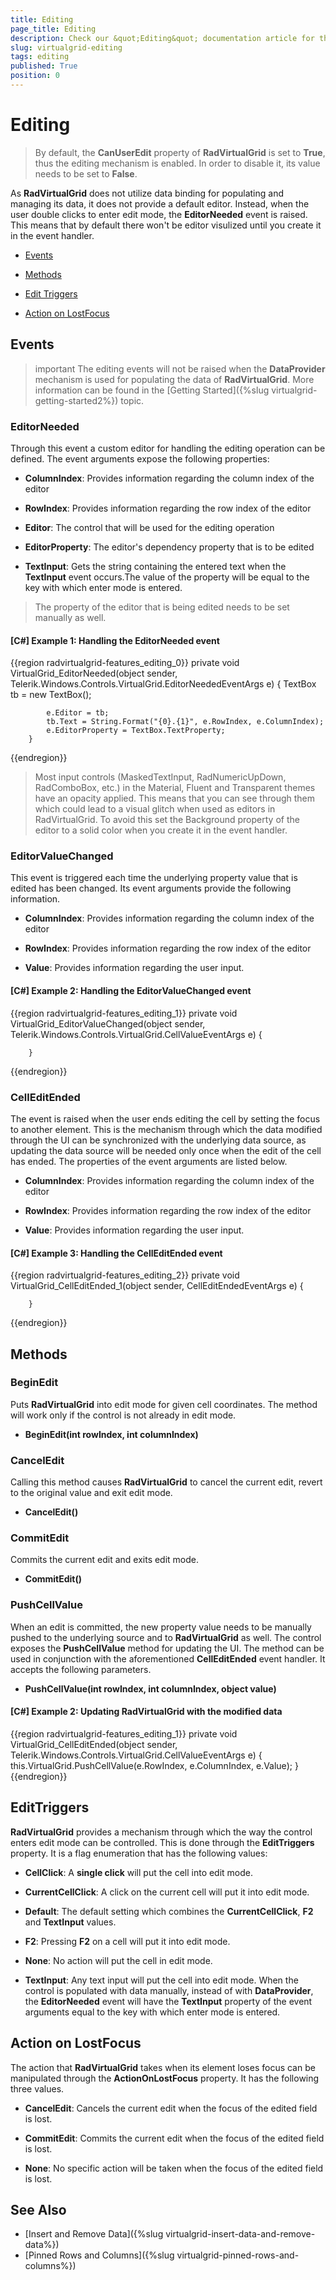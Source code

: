 ```yaml
---
title: Editing
page_title: Editing
description: Check our &quot;Editing&quot; documentation article for the RadVirtualGrid WPF control.
slug: virtualgrid-editing
tags: editing
published: True
position: 0
---
```


# Editing 

> By default, the __CanUserEdit__ property of __RadVirtualGrid__ is set to __True__, thus the editing mechanism is enabled. In order to disable it, its value needs to be set to __False__.

As __RadVirtualGrid__ does not utilize data binding for populating and managing its data, it does not provide a default editor. Instead, when the user double clicks to enter edit mode, the __EditorNeeded__ event is raised. This means that by default there won't be editor visulized until you create it in the event handler.

* [Events](#events)

* [Methods](#methods)

* [Edit Triggers](#edittriggers)

* [Action on LostFocus](#action-on-lostfocus)

## Events

>important The editing events will not be raised when the __DataProvider__ mechanism is used for populating the data of __RadVirtualGrid__. More information can be found in the [Getting Started]({%slug virtualgrid-getting-started2%}) topic.

### EditorNeeded

Through this event a custom editor for handling the editing operation can be defined. The event arguments expose the following properties:

* __ColumnIndex__: Provides information regarding the column index of the editor

* __RowIndex__: Provides information regarding the row index of the editor

* __Editor__: The control that will be used for the editing operation

* __EditorProperty__: The editor's dependency property that is to be edited

* __TextInput__: Gets the string containing the entered text when the __TextInput__ event occurs.The value of the property will be equal to the key with which enter mode is entered.

> The property of the editor that is being edited needs to be set manually as well.

#### __[C#] Example 1: Handling the EditorNeeded event__  
{{region radvirtualgrid-features_editing_0}}
	private void VirtualGrid_EditorNeeded(object sender, 
            Telerik.Windows.Controls.VirtualGrid.EditorNeededEventArgs e)
        {
            TextBox tb = new TextBox();

            e.Editor = tb;
            tb.Text = String.Format("{0}.{1}", e.RowIndex, e.ColumnIndex);
            e.EditorProperty = TextBox.TextProperty;
        }
{{endregion}}

> Most input controls (MaskedTextInput, RadNumericUpDown, RadComboBox, etc.) in the Material, Fluent and Transparent themes have an opacity applied. This means that you can see through them which could lead to a visual glitch when used as editors in RadVirtualGrid. To avoid this set the Background property of the editor to a solid color when you create it in the event handler.

### EditorValueChanged

This event is triggered each time the underlying property value that is edited has been changed. Its event arguments provide the following information. 

* __ColumnIndex__: Provides information regarding the column index of the editor

* __RowIndex__: Provides information regarding the row index of the editor

* __Value__: Provides information regarding the user input.

#### __[C#] Example 2: Handling the EditorValueChanged event__  
{{region radvirtualgrid-features_editing_1}}
	private void VirtualGrid_EditorValueChanged(object sender, 
			Telerik.Windows.Controls.VirtualGrid.CellValueEventArgs e)
        {
            
        }
{{endregion}}

### CellEditEnded

The event is raised when the user ends editing the cell by setting the focus to another element.  This is the mechanism through which the data modified through the UI can be synchronized with the underlying data source, as updating the data source will be needed only once when the edit of the cell has ended. The properties of the event arguments are listed below.

* __ColumnIndex__: Provides information regarding the column index of the editor

* __RowIndex__: Provides information regarding the row index of the editor

* __Value__: Provides information regarding the user input.

#### __[C#] Example 3: Handling the CellEditEnded event__  
{{region radvirtualgrid-features_editing_2}}
	   private void VirtualGrid_CellEditEnded_1(object sender, CellEditEndedEventArgs e)
        {

        }
{{endregion}}

## Methods

### BeginEdit

Puts __RadVirtualGrid__ into edit mode for given cell coordinates. The method will work only if the control is not already in edit mode.

* __BeginEdit(int rowIndex, int columnIndex)__

### CancelEdit

Calling this method causes __RadVirtualGrid__ to cancel the current edit, revert to the original value and exit edit mode.

* __CancelEdit()__

### CommitEdit

Commits the current edit and exits edit mode. 

* __CommitEdit()__

### PushCellValue

When an edit is committed, the new property value needs to be manually pushed to the underlying source and to __RadVirtualGrid__ as well. The control exposes the __PushCellValue__ method for updating the UI. The method can be used in conjunction with the aforementioned __CellEditEnded__ event handler. It accepts the following parameters. 

* __PushCellValue(int rowIndex, int columnIndex, object value)__

#### __[C#] Example 2: Updating RadVirtualGrid with the modified data__  	
{{region radvirtualgrid-features_editing_1}}
	private void VirtualGrid_CellEditEnded(object sender, 
            Telerik.Windows.Controls.VirtualGrid.CellValueEventArgs e)
        {
            this.VirtualGrid.PushCellValue(e.RowIndex, e.ColumnIndex, e.Value);
        }
{{endregion}}

## EditTriggers

__RadVirtualGrid__ provides a mechanism through which the way the control enters edit mode can be controlled. This is done through the __EditTriggers__ property. It is a flag enumeration that has the following values:

* __CellClick__: A __single click__ will put the cell into edit mode.

* __CurrentCellClick__: A click on the current cell will put it into edit mode.

* __Default__: The default setting which combines the __CurrentCellClick__, __F2__ and __TextInput__ values.

* __F2__: Pressing __F2__ on a cell will put it into edit mode.

* __None__: No action will put the cell in edit mode.

* __TextInput__: Any text input will put the cell into edit mode. When the control is populated with data manually, instead of with __DataProvider__, the __EditorNeeded__ event will have the __TextInput__ property of the event arguments equal to the key with which enter mode is entered.

## Action on LostFocus

The action that __RadVirtualGrid__ takes when its element loses focus can be manipulated through the __ActionOnLostFocus__ property. It has the following three values.

* __CancelEdit__: Cancels the current edit when the focus of the edited field is lost.

* __CommitEdit__: Commits the current edit when the focus of the edited field is lost.

* __None__: No specific action will be taken when the focus of the edited field is lost.

## See Also

* [Insert and Remove Data]({%slug virtualgrid-insert-data-and-remove-data%})
* [Pinned Rows and Columns]({%slug virtualgrid-pinned-rows-and-columns%})
